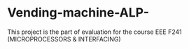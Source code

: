 # Vending-machine-ALP-
This project is the part of evaluation for the course EEE F241 (MICROPROCESSORS &amp; INTERFACING)
